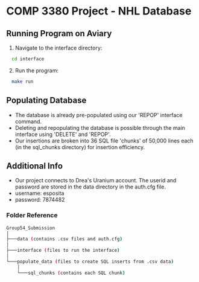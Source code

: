 # COMP 3380 Project - NHL Database

## Running Program on Aviary
1. Navigate to the interface directory:
  ```bash
    cd interface
  ``` 

2. Run the program:
  ```bash
    make run
  ``` 

## Populating Database
- The database is already pre-populated using our 'REPOP' interface command.
- Deleting and repopulating the database is possible through the main interface using 'DELETE' and 'REPOP'.
- Our insertions are broken into 36 SQL file 'chunks' of 50,000 lines each (in the sql_chunks directory) for insertion efficiency.

## Additional Info
- Our project connects to Drea's Uranium account. The userid and password are stored in the data directory in the auth.cfg file.
- username: esposita
- password: 7874482

### Folder Reference
```bash
Group54_Submission
│
├───data (contains .csv files and auth.cfg)
│
├───interface (files to run the interface)
│  
└───populate_data (files to create SQL inserts from .csv data)
    │
    └───sql_chunks (contains each SQL chunk)
```
